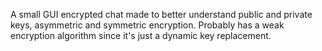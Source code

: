 A small GUI encrypted chat made to better understand public and private keys, asymmetric and symmetric encryption. Probably has a weak encryption algorithm since it's just a dynamic key replacement.
